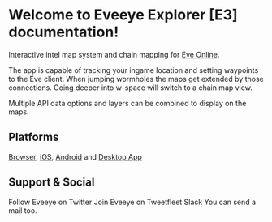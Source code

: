 # Welcome to Eveeye Explorer [E3] documentation!


Interactive intel map system and chain mapping for [Eve Online](https://www.eveonline.com/signup?invc=fcca28f2-af9d-4435-90e7-b7209bc66497).

The app is capable of tracking your ingame location and setting waypoints to the Eve client. When jumping wormholes the maps get extended by those connections. Going deeper into w-space will switch to a chain map view.  
 
Multiple API data options and layers can be combined to display on the maps.  

## Platforms

[Browser](https://eveeye.com), [iOS](https://apps.apple.com/us/app/eveeye-for-eve-online/id1163904317), [Android](https://play.google.com/store/apps/details?id=com.eveeye&hl=en) and [Desktop App](https://eedocs.readthedocs.io/en/latest/desktop-app/)

## Support & Social

Follow Eveeye on <a href="twitter://user?screen_name=eveeyemaps" style="text-decoration:none;pointer-events:all"><span class="help_links">Twitter</span></a>
Join Eveeye on <a href="slack://channel?team=T03CDJ6FV&id=C49UXSC73" style="text-decoration:none;pointer-events:all"><span class="help_links">Tweetfleet Slack</span></a>
You can <a href="mailto:risingson@eveeye.com" style="text-decoration:none;pointer-events:all"><span class="help_links">send a mail</span></a> too.




<!--stackedit_data:
eyJoaXN0b3J5IjpbMTA2NjE1NTEyMiwtMTQyMzIyMDksLTE0ND
M4NzcyMjZdfQ==
-->